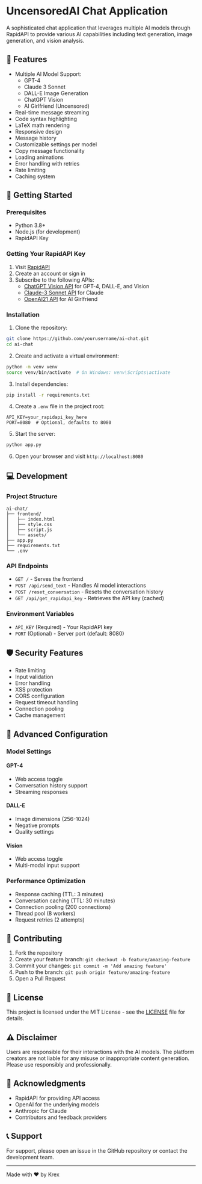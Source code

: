 # UncensoredAI Chat Application

A sophisticated chat application that leverages multiple AI models through RapidAPI to provide various AI capabilities including text generation, image generation, and vision analysis.

## 🌟 Features

- Multiple AI Model Support:
  - GPT-4
  - Claude 3 Sonnet
  - DALL-E Image Generation
  - ChatGPT Vision
  - AI Girlfriend (Uncensored)
- Real-time message streaming
- Code syntax highlighting
- LaTeX math rendering
- Responsive design
- Message history
- Customizable settings per model
- Copy message functionality
- Loading animations
- Error handling with retries
- Rate limiting
- Caching system

## 🚀 Getting Started

### Prerequisites

- Python 3.8+
- Node.js (for development)
- RapidAPI Key

### Getting Your RapidAPI Key

1. Visit [RapidAPI](https://rapidapi.com/)
2. Create an account or sign in
3. Subscribe to the following APIs:
   - [ChatGPT Vision API](https://rapidapi.com/ajayakv/api/chatgpt-vision1/) for GPT-4, DALL-E, and Vision
   - [Claude-3 Sonnet API](https://rapidapi.com/ebryx-ebryx-default/api/claude-3-5-sonnet/) for Claude
   - [OpenAI21 API](https://rapidapi.com/fareedkhan557/api/open-ai21/) for AI Girlfriend

### Installation

1. Clone the repository:
```bash
git clone https://github.com/yourusername/ai-chat.git
cd ai-chat
```

2. Create and activate a virtual environment:
```bash
python -m venv venv
source venv/bin/activate  # On Windows: venv\Scripts\activate
```

3. Install dependencies:
```bash
pip install -r requirements.txt
```

4. Create a `.env` file in the project root:
```env
API_KEY=your_rapidapi_key_here
PORT=8080  # Optional, defaults to 8080
```

5. Start the server:
```bash
python app.py
```

6. Open your browser and visit `http://localhost:8080`

## 💻 Development

### Project Structure

```
ai-chat/
├── frontend/
│   ├── index.html
│   ├── style.css
│   ├── script.js
│   └── assets/
├── app.py
├── requirements.txt
└── .env
```

### API Endpoints

- `GET /` - Serves the frontend
- `POST /api/send_text` - Handles AI model interactions
- `POST /reset_conversation` - Resets the conversation history
- `GET /api/get_rapidapi_key` - Retrieves the API key (cached)

### Environment Variables

- `API_KEY` (Required) - Your RapidAPI key
- `PORT` (Optional) - Server port (default: 8080)

## 🛡️ Security Features

- Rate limiting
- Input validation
- Error handling
- XSS protection
- CORS configuration
- Request timeout handling
- Connection pooling
- Cache management

## 🔧 Advanced Configuration

### Model Settings

#### GPT-4
- Web access toggle
- Conversation history support
- Streaming responses

#### DALL-E
- Image dimensions (256-1024)
- Negative prompts
- Quality settings

#### Vision
- Web access toggle
- Multi-modal input support

### Performance Optimization

- Response caching (TTL: 3 minutes)
- Conversation caching (TTL: 30 minutes)
- Connection pooling (200 connections)
- Thread pool (8 workers)
- Request retries (2 attempts)

## 🤝 Contributing

1. Fork the repository
2. Create your feature branch: `git checkout -b feature/amazing-feature`
3. Commit your changes: `git commit -m 'Add amazing feature'`
4. Push to the branch: `git push origin feature/amazing-feature`
5. Open a Pull Request

## 📝 License

This project is licensed under the MIT License - see the [LICENSE](LICENSE) file for details.

## ⚠️ Disclaimer

Users are responsible for their interactions with the AI models. The platform creators are not liable for any misuse or inappropriate content generation. Please use responsibly and professionally.

## 🙏 Acknowledgments

- RapidAPI for providing API access
- OpenAI for the underlying models
- Anthropic for Claude
- Contributors and feedback providers

## 📞 Support

For support, please open an issue in the GitHub repository or contact the development team.

---
Made with ❤️ by Krex
